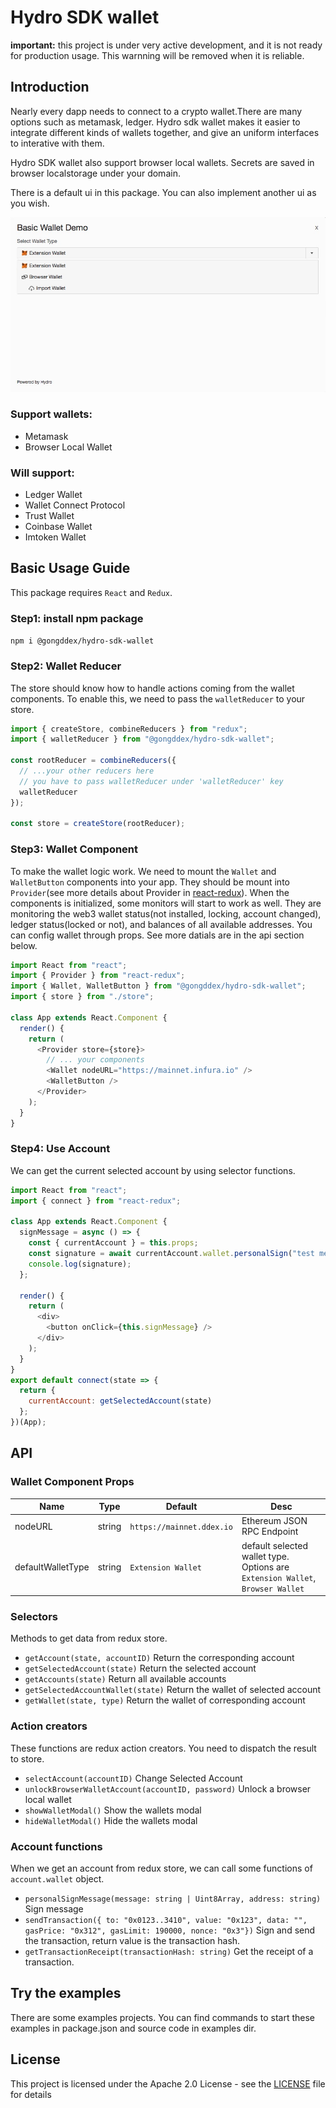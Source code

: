 # Hydro SDK wallet

**important:** this project is under very active development, and it is not ready for production usage. This warnning will be removed when it is reliable.

## Introduction

Nearly every dapp needs to connect to a crypto wallet.There are many options such as metamask, ledger. Hydro sdk wallet makes it easier to integrate different kinds of wallets together, and give an uniform interfaces to interative with them.

Hydro SDK wallet also support browser local wallets. Secrets are saved in browser localstorage under your domain.

There is a default ui in this package. You can also implement another ui as you wish.

![web-screen-shot](./assets/example.png)

### Support wallets:

- Metamask
- Browser Local Wallet

### Will support:

- Ledger Wallet
- Wallet Connect Protocol
- Trust Wallet
- Coinbase Wallet
- Imtoken Wallet

## Basic Usage Guide

This package requires `React` and `Redux`.

### Step1: install npm package

`npm i @gongddex/hydro-sdk-wallet`

### Step2: Wallet Reducer

The store should know how to handle actions coming from the wallet components. To enable this, we need to pass the `walletReducer` to your store.

```javascript
import { createStore, combineReducers } from "redux";
import { walletReducer } from "@gongddex/hydro-sdk-wallet";

const rootReducer = combineReducers({
  // ...your other reducers here
  // you have to pass walletReducer under 'walletReducer' key
  walletReducer
});

const store = createStore(rootReducer);
```

### Step3: Wallet Component

To make the wallet logic work. We need to mount the `Wallet` and `WalletButton` components into your app. They should be mount into `Provider`(see more details about Provider in [react-redux](https://github.com/reduxjs/react-redux)). When the components is initialized, some monitors will start to work as well. They are monitoring the web3 wallet status(not installed, locking, account changed), ledger status(locked or not), and balances of all available addresses. You can config wallet through props. See more datials are in the api section below.

```javascript
import React from "react";
import { Provider } from "react-redux";
import { Wallet, WalletButton } from "@gongddex/hydro-sdk-wallet";
import { store } from "./store";

class App extends React.Component {
  render() {
    return (
      <Provider store={store}>
        // ... your components
        <Wallet nodeURL="https://mainnet.infura.io" />
        <WalletButton />
      </Provider>
    );
  }
}
```

### Step4: Use Account

We can get the current selected account by using selector functions.

```javascript
import React from "react";
import { connect } from "react-redux";

class App extends React.Component {
  signMessage = async () => {
    const { currentAccount } = this.props;
    const signature = await currentAccount.wallet.personalSign("test message");
    console.log(signature);
  };

  render() {
    return (
      <div>
        <button onClick={this.signMessage} />
      </div>
    );
  }
}
export default connect(state => {
  return {
    currentAccount: getSelectedAccount(state)
  };
})(App);
```

## API

### Wallet Component Props

| Name              | Type   | Default                   | Desc                                                                           |
| ----------------- | ------ | ------------------------- | ------------------------------------------------------------------------------ |
| nodeURL           | string | `https://mainnet.ddex.io` | Ethereum JSON RPC Endpoint                                                     |
| defaultWalletType | string | `Extension Wallet`        | default selected wallet type. Options are `Extension Wallet`, `Browser Wallet` |

### Selectors

Methods to get data from redux store.

- `getAccount(state, accountID)` Return the corresponding account
- `getSelectedAccount(state)` Return the selected account
- `getAccounts(state)` Return all available accounts
- `getSelectedAccountWallet(state)` Return the wallet of selected account
- `getWallet(state, type)` Return the wallet of corresponding account

### Action creators

These functions are redux action creators. You need to dispatch the result to store.

- `selectAccount(accountID)` Change Selected Account
- `unlockBrowserWalletAccount(accountID, password)` Unlock a browser local wallet
- `showWalletModal()` Show the wallets modal
- `hideWalletModal()` Hide the wallets modal

### Account functions

When we get an account from redux store, we can call some functions of `account.wallet` object.

- `personalSignMessage(message: string | Uint8Array, address: string)` Sign message
- `sendTransaction({ to: "0x0123..3410", value: "0x123", data: "", gasPrice: "0x312", gasLimit: 190000, nonce: "0x3"})` Sign and send the transaction, return value is the transaction hash.
- `getTransactionReceipt(transactionHash: string)` Get the receipt of a transaction.

## Try the examples

There are some examples projects. You can find commands to start these examples in package.json and source code in examples dir.

## License

This project is licensed under the Apache 2.0 License - see the [LICENSE](LICENSE) file for details
